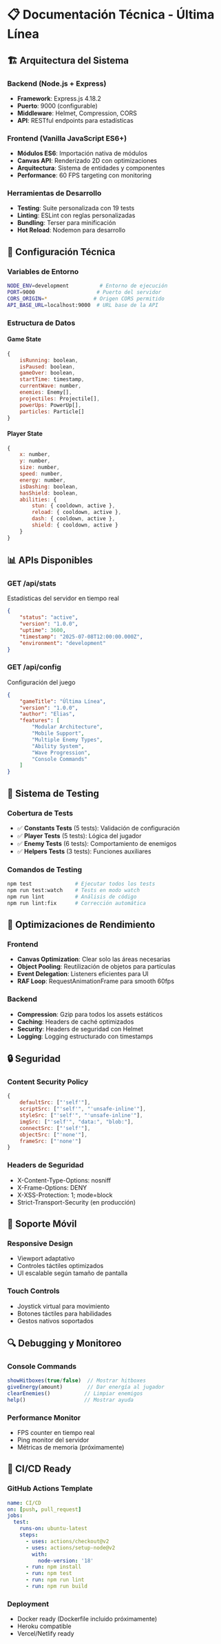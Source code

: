 # 📋 Documentación Técnica - Última Línea

## 🏗️ Arquitectura del Sistema

### **Backend (Node.js + Express)**
- **Framework**: Express.js 4.18.2
- **Puerto**: 9000 (configurable)
- **Middleware**: Helmet, Compression, CORS
- **API**: RESTful endpoints para estadísticas

### **Frontend (Vanilla JavaScript ES6+)**
- **Módulos ES6**: Importación nativa de módulos
- **Canvas API**: Renderizado 2D con optimizaciones
- **Arquitectura**: Sistema de entidades y componentes
- **Performance**: 60 FPS targeting con monitoring

### **Herramientas de Desarrollo**
- **Testing**: Suite personalizada con 19 tests
- **Linting**: ESLint con reglas personalizadas
- **Bundling**: Terser para minificación
- **Hot Reload**: Nodemon para desarrollo

## 🔧 Configuración Técnica

### **Variables de Entorno**
```bash
NODE_ENV=development          # Entorno de ejecución
PORT=9000                    # Puerto del servidor
CORS_ORIGIN=*               # Origen CORS permitido
API_BASE_URL=localhost:9000  # URL base de la API
```

### **Estructura de Datos**

#### **Game State**
```javascript
{
    isRunning: boolean,
    isPaused: boolean,
    gameOver: boolean,
    startTime: timestamp,
    currentWave: number,
    enemies: Enemy[],
    projectiles: Projectile[],
    powerUps: PowerUp[],
    particles: Particle[]
}
```

#### **Player State**
```javascript
{
    x: number,
    y: number,
    size: number,
    speed: number,
    energy: number,
    isDashing: boolean,
    hasShield: boolean,
    abilities: {
        stun: { cooldown, active },
        reload: { cooldown, active },
        dash: { cooldown, active },
        shield: { cooldown, active }
    }
}
```

## 📊 APIs Disponibles

### **GET /api/stats**
Estadísticas del servidor en tiempo real
```json
{
    "status": "active",
    "version": "1.0.0",
    "uptime": 3600,
    "timestamp": "2025-07-08T12:00:00.000Z",
    "environment": "development"
}
```

### **GET /api/config**
Configuración del juego
```json
{
    "gameTitle": "Última Línea",
    "version": "1.0.0",
    "author": "Elias",
    "features": [
        "Modular Architecture",
        "Mobile Support",
        "Multiple Enemy Types",
        "Ability System",
        "Wave Progression",
        "Console Commands"
    ]
}
```

## 🧪 Sistema de Testing

### **Cobertura de Tests**
- ✅ **Constants Tests** (5 tests): Validación de configuración
- ✅ **Player Tests** (5 tests): Lógica del jugador
- ✅ **Enemy Tests** (6 tests): Comportamiento de enemigos
- ✅ **Helpers Tests** (3 tests): Funciones auxiliares

### **Comandos de Testing**
```bash
npm test              # Ejecutar todos los tests
npm run test:watch    # Tests en modo watch
npm run lint          # Análisis de código
npm run lint:fix      # Corrección automática
```

## 🚀 Optimizaciones de Rendimiento

### **Frontend**
- **Canvas Optimization**: Clear solo las áreas necesarias
- **Object Pooling**: Reutilización de objetos para partículas
- **Event Delegation**: Listeners eficientes para UI
- **RAF Loop**: RequestAnimationFrame para smooth 60fps

### **Backend**
- **Compression**: Gzip para todos los assets estáticos
- **Caching**: Headers de caché optimizados
- **Security**: Headers de seguridad con Helmet
- **Logging**: Logging estructurado con timestamps

## 🔒 Seguridad

### **Content Security Policy**
```javascript
{
    defaultSrc: ["'self'"],
    scriptSrc: ["'self'", "'unsafe-inline'"],
    styleSrc: ["'self'", "'unsafe-inline'"],
    imgSrc: ["'self'", "data:", "blob:"],
    connectSrc: ["'self'"],
    objectSrc: ["'none'"],
    frameSrc: ["'none'"]
}
```

### **Headers de Seguridad**
- X-Content-Type-Options: nosniff
- X-Frame-Options: DENY
- X-XSS-Protection: 1; mode=block
- Strict-Transport-Security (en producción)

## 📱 Soporte Móvil

### **Responsive Design**
- Viewport adaptativo
- Controles táctiles optimizados
- UI escalable según tamaño de pantalla

### **Touch Controls**
- Joystick virtual para movimiento
- Botones táctiles para habilidades
- Gestos nativos soportados

## 🔍 Debugging y Monitoreo

### **Console Commands**
```javascript
showHitboxes(true/false)  // Mostrar hitboxes
giveEnergy(amount)        // Dar energía al jugador  
clearEnemies()           // Limpiar enemigos
help()                   // Mostrar ayuda
```

### **Performance Monitor**
- FPS counter en tiempo real
- Ping monitor del servidor
- Métricas de memoria (próximamente)

## 🚦 CI/CD Ready

### **GitHub Actions Template**
```yaml
name: CI/CD
on: [push, pull_request]
jobs:
  test:
    runs-on: ubuntu-latest
    steps:
      - uses: actions/checkout@v2
      - uses: actions/setup-node@v2
        with:
          node-version: '18'
      - run: npm install
      - run: npm test
      - run: npm run lint
      - run: npm run build
```

### **Deployment**
- Docker ready (Dockerfile incluido próximamente)
- Heroku compatible
- Vercel/Netlify ready
